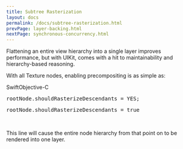 ```yaml
---
title: Subtree Rasterization
layout: docs
permalink: /docs/subtree-rasterization.html
prevPage: layer-backing.html
nextPage: synchronous-concurrency.html
---
```


Flattening an entire view hierarchy into a single layer improves performance, but with UIKit, comes with a hit to maintainability and hierarchy-based reasoning. 

With all Texture nodes, enabling precompositing is as simple as:

<div class = "highlight-group">
<span class="language-toggle"><a data-lang="swift" class="swiftButton">Swift</a><a data-lang="objective-c" class = "active objcButton">Objective-C</a></span>
<div class = "code">
  <pre lang="objc" class="objcCode">
rootNode.shouldRasterizeDescendants = YES;
</pre>
<pre lang="swift" class = "swiftCode hidden">
rootNode.shouldRasterizeDescendants = true
</pre>
</div>
</div>
<br>

This line will cause the entire node hierarchy from that point on to be rendered into one layer.
